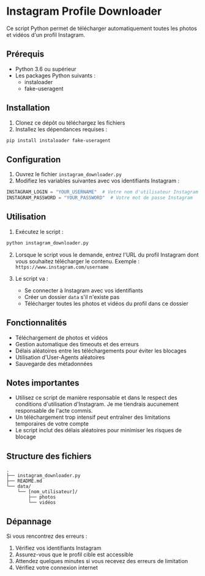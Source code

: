 # Instagram Profile Downloader

Ce script Python permet de télécharger automatiquement toutes les photos et vidéos d'un profil Instagram.

## Prérequis

- Python 3.6 ou supérieur
- Les packages Python suivants :
  - instaloader
  - fake-useragent

## Installation

1. Clonez ce dépôt ou téléchargez les fichiers
2. Installez les dépendances requises :
```bash
pip install instaloader fake-useragent
```

## Configuration

1. Ouvrez le fichier `instagram_downloader.py`
2. Modifiez les variables suivantes avec vos identifiants Instagram :
```python
INSTAGRAM_LOGIN = "YOUR_USERNAME"  # Votre nom d'utilisateur Instagram
INSTAGRAM_PASSWORD = "YOUR_PASSWORD"  # Votre mot de passe Instagram
```

## Utilisation

1. Exécutez le script :
```bash
python instagram_downloader.py
```

2. Lorsque le script vous le demande, entrez l'URL du profil Instagram dont vous souhaitez télécharger le contenu.
   Exemple : `https://www.instagram.com/username`

3. Le script va :
   - Se connecter à Instagram avec vos identifiants
   - Créer un dossier `data` s'il n'existe pas
   - Télécharger toutes les photos et vidéos du profil dans ce dossier

## Fonctionnalités

- Téléchargement de photos et vidéos
- Gestion automatique des timeouts et des erreurs
- Délais aléatoires entre les téléchargements pour éviter les blocages
- Utilisation d'User-Agents aléatoires
- Sauvegarde des métadonnées

## Notes importantes

- Utilisez ce script de manière responsable et dans le respect des conditions d'utilisation d'Instagram. Je me tiendrais aucunement responsable de l'acte commis.
- Un téléchargement trop intensif peut entraîner des limitations temporaires de votre compte
- Le script inclut des délais aléatoires pour minimiser les risques de blocage

## Structure des fichiers

```
.
├── instagram_downloader.py
├── README.md
└── data/
    └── [nom_utilisateur]/
        ├── photos
        └── vidéos
```

## Dépannage

Si vous rencontrez des erreurs :
1. Vérifiez vos identifiants Instagram
2. Assurez-vous que le profil cible est accessible
3. Attendez quelques minutes si vous recevez des erreurs de limitation
4. Vérifiez votre connexion internet

